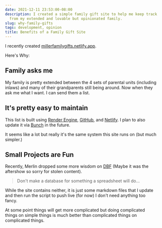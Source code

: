 ```yaml
---
date: 2021-12-11 23:53:00-08:00
description: I created a simple family gift site to help me keep track of what I want
  from my extended and lovable but opinionated family.
slug: why-family-gifts
tags: development, opinion
title: Benefits of a Family Gift Site
---
```


I recently created [millerfamilygifts.netlify.app](https://millerfamilygifts.netlify.app).

Here's Why:

## Family asks me 

My family is pretty extended between the 4 sets of parental units (including inlaws) and many of their grandparents still being around. Now when they ask me what I want. I can send them a list.

## It's pretty easy to maintain #

This list is built using [Render Engine][Render Engine], [GitHub][GitHub], and [Netlify][Netlify]. I plan to also update it via [Bunch](https://bunchapp.co) in the future.

It seems like a lot but really it's the same system this site runs on (but much simpler.)

## Small Projects are Fun 

Recently, Merlin dropped some more wisdom on [DBF](https://dobyfriday.com/episodes/266) (Maybe it was the aftershow so sorry for stolen content).

> Don't make a database for something a spreadsheet will do...

While the site contains neither, it is just some markdown files that I update and then run the script to push live (for now) I don't need anything too fancy.

At some point things will get more complicated but doing complicated things on simple things is much better than complicated things on complicated things.

[Render Engine]: https://github.com/kjaymiller/render_engine
[GitHub]: https://github.com/kjaymiller/miller-shopping-list
[Netlify]: https://netlify.com